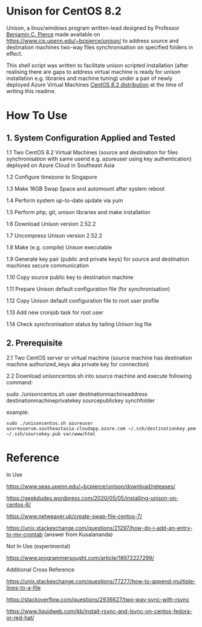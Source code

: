 # Unison for CentOS 8.2
Unison, a linux/windows program written-lead designed by Professor <a href="https://www.seas.upenn.edu/~bcpierce/">Benjamin C. Pierce</a> made available on https://www.cis.upenn.edu/~bcpierce/unison/ to address source and destination machines two-way files synchronisation on specified folders in effect.

This shell script was written to facilitate unison scripted installation (after realising there are gaps to address virtual machine is ready for unison installation e.g. libraries and machine tuning) under a pair of newly deployed Azure Virtual Machines <a href="https://docs.microsoft.com/en-us/azure/virtual-machines/linux/endorsed-distros#supported-distributions-and-versions">CentOS 8.2 distribution</a> at the time of writing this readme.

# How To Use 

## 1. System Configuration Applied and Tested
1.1 Two CentOS 8.2 Virtual Machines (source and destination for files synchronisation with same userid e.g. azureuser using key authentication) deployed on Azure Cloud in Southeast Asia 

1.2 Configure timezone to Singapore

1.3 Make 16GB Swap Space and automount after system reboot

1.4 Perform system up-to-date update via yum

1.5 Perform php, git, unison libraries and make installation

1.6 Download Unison version 2.52.2

1.7 Uncompress Unison version 2.52.2

1.8 Make (e.g. compile) Unison executable

1.9 Generate key pair (public and private keys) for source and destination machines secure communication

1.10 Copy source public key to destination machine

1.11 Prepare Unison default configuration file (for synchronisation)

1.12 Copy Unison default configuration file to root user profile

1.13 Add new cronjob task for root user

1.14 Check synchronisation status by tailing Unison log file

## 2. Prerequisite
2.1 Two CentOS server or virtual machine (source machine has destination machine authorized_keys aka private key for connection)

2.2 Download unisoncentos.sh into source machine and execute following command:

   sudo ./unisoncentos.sh user destinationmachineaddress destinationmachineprivatekey sourcepublickey synchfolder
   
   example:
    
    sudo ./unisoncentos.sh azureuser azureuservm.southeastasia.cloudapp.azure.com ~/.ssh/destinationkey.pem ~/.ssh/sourcekey.pub var/www/html
    
# Reference 

In Use

https://www.seas.upenn.edu/~bcpierce/unison/download/releases/

https://geekdudes.wordpress.com/2020/05/05/installing-unison-on-centos-8/

https://www.netweaver.uk/create-swap-file-centos-7/

https://unix.stackexchange.com/questions/21297/how-do-i-add-an-entry-to-my-crontab (answer from Kusalananda)

Not In Use (experimental)

https://www.programmersought.com/article/18972227299/

Additional Cross Reference

https://unix.stackexchange.com/questions/77277/how-to-append-multiple-lines-to-a-file

https://stackoverflow.com/questions/2936627/two-way-sync-with-rsync

https://www.liquidweb.com/kb/install-rsync-and-lsync-on-centos-fedora-or-red-hat/
